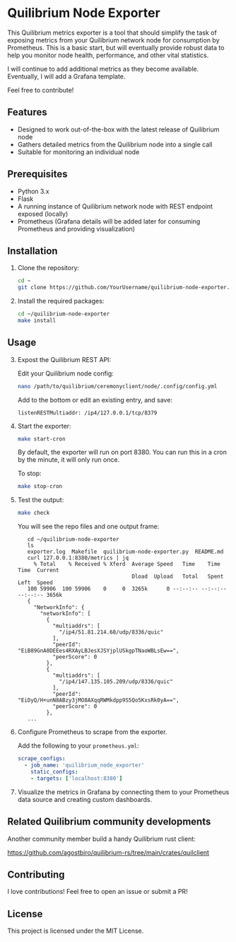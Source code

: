 # Quilibrium Node Exporter

This Quilibrium metrics exporter is a tool that should simplify the task of exposing metrics from your Quilibrium network node for consumption by Prometheus. This is a basic start, but will eventually provide robust data to help you monitor node health, performance, and other vital statistics.

I will continue to add additional metrics as they become available. Eventually, I will add a Grafana template. 

Feel free to contribute!


## Features

- Designed to work out-of-the-box with the latest release of Quilibrium node
- Gathers detailed metrics from the Quilibrium node into a single call
- Suitable for monitoring an individual node

## Prerequisites

- Python 3.x
- Flask
- A running instance of Quilibrium network node with REST endpoint exposed (locally)
- Prometheus (Grafana details will be added later for consuming Prometheus and providing visualization)

## Installation

1. Clone the repository:

   ```bash
   cd ~
   git clone https://github.com/YourUsername/quilibrium-node-exporter.git
   
   ```

2. Install the required packages:

   ```bash
   cd ~/quilibrium-node-exporter
   make install
   ```

## Usage

3. Expost the Quilibrium REST API:

   Edit your Quilibrium node config:
   ```bash
   nano /path/to/quilibrium/ceremonyclient/node/.config/config.yml
   ```

   Add to the bottom or edit an existing entry, and save:
   ```
   listenRESTMultiaddr: /ip4/127.0.0.1/tcp/8379
   ```

3. Start the exporter:

   ```bash
   make start-cron
   ```

   By default, the exporter will run on port 8380. You can run this in a cron by the minute, it will only run once.

   To stop:
   ```bash
   make stop-cron
   ```
4. Test the output:

   ```bash
   make check
   ```

   You will see the repo files and one output frame:
   ```
      cd ~/quilibrium-node-exporter
      ls
      exporter.log  Makefile  quilibrium-node-exporter.py  README.md
      curl 127.0.0.1:8380/metrics | jq
        % Total    % Received % Xferd  Average Speed   Time    Time     Time  Current
                                       Dload  Upload   Total   Spent    Left  Speed
      100 59906  100 59906    0     0  3265k      0 --:--:-- --:--:-- --:--:-- 3656k
      {
        "NetworkInfo": {
          "networkInfo": [
            {
              "multiaddrs": [
                "/ip4/51.81.214.68/udp/8336/quic"
              ],
              "peerId": "EiB89GnA0DEEes4RXAyLBJesXJSYjplUSkgpTNaoWBLsEw==",
              "peerScore": 0
            },
            {
              "multiaddrs": [
                "/ip4/147.135.105.209/udp/8336/quic"
              ],
              "peerId": "EiDyQ/H+unN8ABzy3jMO8AXqqRWMkdpp9S5Qo5KxsRk0yA==",
              "peerScore": 0
            },
      ...
   ```

4. Configure Prometheus to scrape from the exporter.
    
   Add the following to your `prometheus.yml`:
   ```yaml
   scrape_configs:
     - job_name: 'quilibrium_node_exporter'
       static_configs:
       - targets: ['localhost:8380']
   ```

5. Visualize the metrics in Grafana by connecting them to your Prometheus data source and creating custom dashboards.

## Related Quilibrium community developments

   Another community member build a handy Quilibrium rust client:
   
   https://github.com/agostbiro/quilibrium-rs/tree/main/crates/quilclient


## Contributing

I love contributions! Feel free to open an issue or submit a PR!

## License

This project is licensed under the MIT License.
